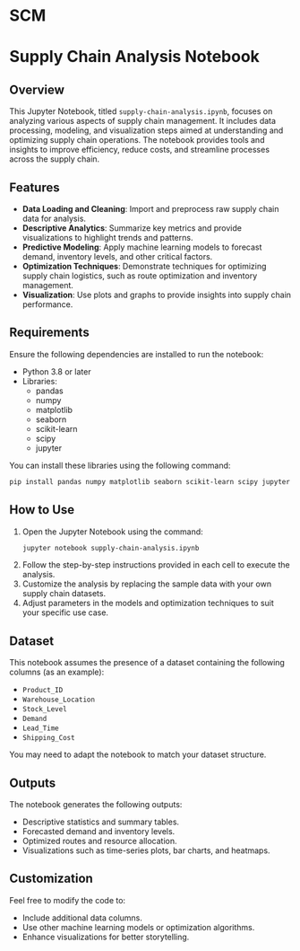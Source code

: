 # SCM
# Supply Chain Analysis Notebook

## Overview
This Jupyter Notebook, titled `supply-chain-analysis.ipynb`, focuses on analyzing various aspects of supply chain management. It includes data processing, modeling, and visualization steps aimed at understanding and optimizing supply chain operations. The notebook provides tools and insights to improve efficiency, reduce costs, and streamline processes across the supply chain.

## Features
- **Data Loading and Cleaning**: Import and preprocess raw supply chain data for analysis.
- **Descriptive Analytics**: Summarize key metrics and provide visualizations to highlight trends and patterns.
- **Predictive Modeling**: Apply machine learning models to forecast demand, inventory levels, and other critical factors.
- **Optimization Techniques**: Demonstrate techniques for optimizing supply chain logistics, such as route optimization and inventory management.
- **Visualization**: Use plots and graphs to provide insights into supply chain performance.

## Requirements
Ensure the following dependencies are installed to run the notebook:

- Python 3.8 or later
- Libraries:
  - pandas
  - numpy
  - matplotlib
  - seaborn
  - scikit-learn
  - scipy
  - jupyter

You can install these libraries using the following command:
```bash
pip install pandas numpy matplotlib seaborn scikit-learn scipy jupyter
```

## How to Use
1. Open the Jupyter Notebook using the command:
   ```bash
   jupyter notebook supply-chain-analysis.ipynb
   ```
2. Follow the step-by-step instructions provided in each cell to execute the analysis.
3. Customize the analysis by replacing the sample data with your own supply chain datasets.
4. Adjust parameters in the models and optimization techniques to suit your specific use case.

## Dataset
This notebook assumes the presence of a dataset containing the following columns (as an example):
- `Product_ID`
- `Warehouse_Location`
- `Stock_Level`
- `Demand`
- `Lead_Time`
- `Shipping_Cost`

You may need to adapt the notebook to match your dataset structure.

## Outputs
The notebook generates the following outputs:
- Descriptive statistics and summary tables.
- Forecasted demand and inventory levels.
- Optimized routes and resource allocation.
- Visualizations such as time-series plots, bar charts, and heatmaps.

## Customization
Feel free to modify the code to:
- Include additional data columns.
- Use other machine learning models or optimization algorithms.
- Enhance visualizations for better storytelling.
